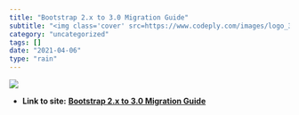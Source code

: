 ```yaml
---
title: "Bootstrap 2.x to 3.0 Migration Guide"
subtitle: "<img class='cover' src=https://www.codeply.com/images/logo_300.png>"
category: "uncategorized"
tags: []
date: "2021-04-06"
type: "rain"
---
```

<img class="cover" src=https://www.codeply.com/images/logo_300.png>


* **Link to site:** **[Bootstrap 2.x to 3.0 Migration Guide](http://bootply.com/bootstrap-3-migration-guide)**